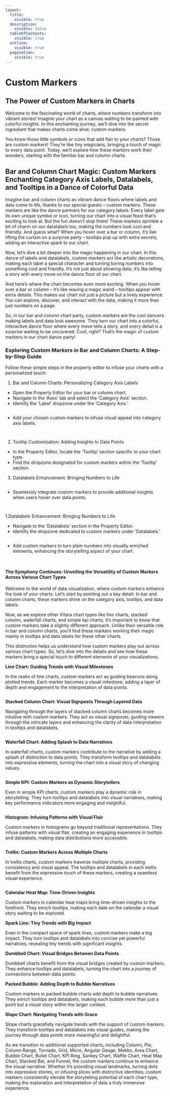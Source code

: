 ```yaml
---
layout:
  title:
    visible: true
  description:
    visible: false
  tableOfContents:
    visible: true
  outline:
    visible: true
  pagination:
    visible: true
---
```


# Custom Markers

## The Power of Custom Markers in Charts <a href="#the-power-of-custom-markers-in-charts" id="the-power-of-custom-markers-in-charts"></a>

Welcome to the fascinating world of charts, where numbers transform into vibrant stories! Imagine your chart as a canvas waiting to be painted with colorful insights. In this enchanting journey, we’ll dive into the secret ingredient that makes charts come alive: custom markers.

You know those little symbols or icons that add flair to your charts? Those are custom markers! They’re like tiny magicians, bringing a touch of magic to every data point. Today, we’ll explore how these markers work their wonders, starting with the familiar bar and column charts.

## Bar and Column Chart Magic: Custom Markers Enchanting Category Axis Labels, Datalabels, and Tooltips in a Dance of Colorful Data <a href="#bar-and-column-chart-magic-custom-markers-enchanting-category-axis-labels-datalabels-and-tooltips-in" id="bar-and-column-chart-magic-custom-markers-enchanting-category-axis-labels-datalabels-and-tooltips-in"></a>

Imagine bar and column charts as vibrant dance floors where labels and data come to life, thanks to our special guests – custom markers. These markers are like the dance partners for our category labels. Every label gets its own unique symbol or icon, turning our chart into a visual feast that’s exciting to look at. But the fun doesn’t stop there! These markers sprinkle a bit of charm on our datalabels too, making the numbers look cool and friendly. And guess what? When you hover over a bar or column, it’s like lifting the curtain on a surprise party – tooltips pop up with extra secrets, adding an interactive spark to our chart.

Now, let’s dive a bit deeper into the magic happening in our chart. In this dance of labels and datalabels, custom markers act like artistic decorations, making each label a special character and turning boring numbers into something cool and friendly. It’s not just about showing data; it’s like telling a story with every move on the dance floor of our chart.

And here’s where the chart becomes even more exciting. When you hover over a bar or column – it’s like waving a magic wand – tooltips appear with extra details. This makes our chart not just a picture but a lively experience. You can explore, discover, and interact with the data, making it more than just numbers on a page.

So, in our bar and column chart party, custom markers are the cool dancers making labels and data look awesome. They turn our chart into a colorful, interactive dance floor where every move tells a story, and every detail is a surprise waiting to be uncovered. Cool, right? That’s the magic of custom markers in our chart dance party!

### **Exploring Custom Markers in Bar and Column Charts: A Step-by-Step Guide**

Follow these simple steps in the property editor to infuse your charts with a personalized touch:

1. Bar and Column Charts: Personalizing Category Axis Labels

* Open the Property Editor for your bar or column chart.
* Navigate to the ‘Axes’ tab and select the ‘Category Axis’ section.
* Identify the ‘Label’ dropzone under the ‘Category Axis.’

<figure><img src="../.gitbook/assets/customMarker1.png" alt=""><figcaption></figcaption></figure>

* Add your chosen custom markers to infuse visual appeal into category axis labels.

<figure><img src="../.gitbook/assets/customMarker2.png" alt=""><figcaption></figcaption></figure>

<figure><img src="../.gitbook/assets/customMarker3.png" alt=""><figcaption></figcaption></figure>

2. Tooltip Customization: Adding Insights to Data Points

* In the Property Editor, locate the ‘Tooltip’ section specific to your chart type.
* Find the dropzone designated for custom markers within the ‘Tooltip’ section.

3. Datalabels Enhancement: Bringing Numbers to Life

<figure><img src="../.gitbook/assets/customMarker4.png" alt=""><figcaption></figcaption></figure>

* Seamlessly integrate custom markers to provide additional insights when users hover over data points.

<figure><img src="../.gitbook/assets/customMarker5.png" alt=""><figcaption></figcaption></figure>

<figure><img src="../.gitbook/assets/customMarker6.png" alt=""><figcaption></figcaption></figure>

1.Datalabels Enhancement: Bringing Numbers to Life

* Navigate to the ‘Datalabels’ section in the Property Editor.
* Identify the dropzone dedicated to custom markers under ‘Datalabels.’

<figure><img src="../.gitbook/assets/customMarker7.png" alt=""><figcaption></figcaption></figure>

* Add custom markers to turn plain numbers into visually enriched elements, enhancing the storytelling aspect of your chart.

<figure><img src="../.gitbook/assets/customMarker8.png" alt=""><figcaption></figcaption></figure>

<figure><img src="../.gitbook/assets/customMarker9.png" alt=""><figcaption></figcaption></figure>

#### The Symphony Continues: Unveiling the Versatility of Custom Markers Across Various Chart Types <a href="#the-symphony-continues-unveiling-the-versatility-of-custom-markers-across-various-chart-types" id="the-symphony-continues-unveiling-the-versatility-of-custom-markers-across-various-chart-types"></a>

Welcome to the world of data visualization, where custom markers enhance the look of your charts. Let’s start by pointing out a key detail: In bar and column charts, these markers shine on the category axis, tooltips, and data labels.

Now, as we explore other Vitara chart types like line charts, stacked column, waterfall charts, and simple kpi charts, it’s important to know that custom markers take a slightly different approach. Unlike their versatile role in bar and column charts, you’ll find these markers working their magic mainly in tooltips and data labels for these other charts.

This distinction helps us understand how custom markers play out across various chart types. So, let’s dive into the details and see how these markers bring a special touch to different elements of your visualizations.

**Line Chart: Guiding Trends with Visual Milestones**

In the realm of line charts, custom markers act as guiding beacons along plotted trends. Each marker becomes a visual milestone, adding a layer of depth and engagement to the interpretation of data points.

<figure><img src="../.gitbook/assets/customMarkerLine.png" alt=""><figcaption></figcaption></figure>

**Stacked Column Chart: Visual Signposts Through Layered Data**

Navigating through the layers of stacked column charts becomes more intuitive with custom markers. They act as visual signposts, guiding viewers through the intricate layers and enhancing the clarity of data interpretation in tooltips and datalabels.

<figure><img src="../.gitbook/assets/customMarkerStacked.png" alt=""><figcaption></figcaption></figure>

**Waterfall Chart: Adding Splash to Data Narratives**

In waterfall charts, custom markers contribute to the narrative by adding a splash of distinction to data points. They transform tooltips and datalabels into expressive elements, turning the chart into a visual story of changing values.

<figure><img src="../.gitbook/assets/cmW.png" alt=""><figcaption></figcaption></figure>

**Simple KPI: Custom Markers as Dynamic Storytellers**

Even in simple KPI charts, custom markers play a dynamic role in storytelling. They turn tooltips and datalabels into visual narratives, making key performance indicators more engaging and insightful.

<figure><img src="../.gitbook/assets/cmSimple.png" alt=""><figcaption></figcaption></figure>

**Histogram: Infusing Patterns with Visual Flair**

Custom markers in histograms go beyond traditional representations. They infuse patterns with visual flair, creating an engaging experience in tooltips and datalabels, making data distributions more accessible.

<figure><img src="../.gitbook/assets/cmHisto.png" alt=""><figcaption></figcaption></figure>

**Trellis: Custom Markers Across Multiple Charts**

In trellis charts, custom markers traverse multiple charts, providing consistency and visual appeal. The tooltips and datalabels in each trellis benefit from the expressive touch of these markers, creating a seamless visual experience.

<figure><img src="../.gitbook/assets/cmTrellis.png" alt=""><figcaption></figcaption></figure>

**Calendar Heat Map: Time-Driven Insights**

Custom markers in calendar heat maps bring time-driven insights to the forefront. They enrich tooltips, making each date on the calendar a visual story waiting to be explored.

**Spark Line: Tiny Trends with Big Impact**

Even in the compact space of spark lines, custom markers make a big impact. They turn tooltips and datalabels into concise yet powerful narratives, revealing tiny trends with significant insights.

**Dumbbell Chart: Visual Bridges Between Data Points**

Dumbbell charts benefit from the visual bridges created by custom markers. They enhance tooltips and datalabels, turning the chart into a journey of connections between data points.

**Packed Bubble: Adding Depth to Bubble Narratives**

Custom markers in packed bubble charts add depth to bubble narratives. They enrich tooltips and datalabels, making each bubble more than just a point but a visual story within the larger context.

**Slope Chart: Navigating Trends with Grace**

Slope charts gracefully navigate trends with the support of custom markers. They transform tooltips and datalabels into visual guides, making the journey through data points more meaningful and delightful.

As we transition to additional supported charts, including Column, Pie, Column Range, Tornado, Grid, Micro, Angular Gauge, Mekko, Area Chart, Bubble Chart, Bullet Chart, KPI Ring, Sankey Chart, Waffle Chart, Heat Map Chart, Stacked Bar, and Funnel, the custom markers continue to enhance the visual narrative. Whether it’s providing visual landmarks, turning dots into expressive stories, or infusing slices with distinctive identities, custom markers consistently elevate the storytelling potential of each chart type, making the exploration and interpretation of data a truly immersive experience.
